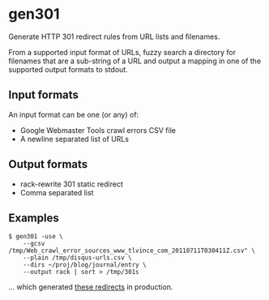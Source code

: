 gen301
======

Generate HTTP 301 redirect rules from URL lists and filenames.

From a supported input format of URLs, fuzzy search a directory for filenames
that are a sub-string of a URL and output a mapping in one of the supported
output formats to stdout.

Input formats
-------------

An input format can be one (or any) of:

* Google Webmaster Tools crawl errors CSV file
* A newline separated list of URLs

Output formats
--------------

* rack-rewrite 301 static redirect
* Comma separated list

Examples
--------

    $ gen301 -use \
        --gcsv /tmp/Web_crawl_error_sources_www_tlvince_com_20110711T030411Z.csv" \
        --plain /tmp/disqus-urls.csv \
        --dirs ~/proj/blog/journal/entry \
        --output rack | sort > /tmp/301s

... which generated [these redirects][1] in production.

  [1]: https://github.com/tlvince/tlvince.com/blob/master/config.ru#L41
